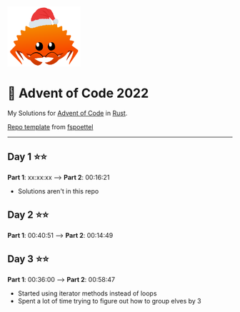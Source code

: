 <img src="./.assets/christmas_ferris.png" width="164">

# 🎄 Advent of Code 2022

My Solutions for [Advent of Code](https://adventofcode.com/) in [Rust](https://www.rust-lang.org/).

[Repo template](https://github.com/fspoettel/advent-of-code-rust) from [fspoettel](https://github.com/fspoettel)

---
## Day 1 ⭐⭐
**Part 1**: xx:xx:xx --> **Part 2**: 00:16:21 
* Solutions aren't in this repo
## Day 2 ⭐⭐
**Part 1**: 00:40:51 --> **Part 2**: 00:14:49
## Day 3 ⭐⭐
**Part 1**: 00:36:00 --> **Part 2**: 00:58:47
* Started using iterator methods instead of loops
* Spent a lot of time trying to figure out how to group elves by 3